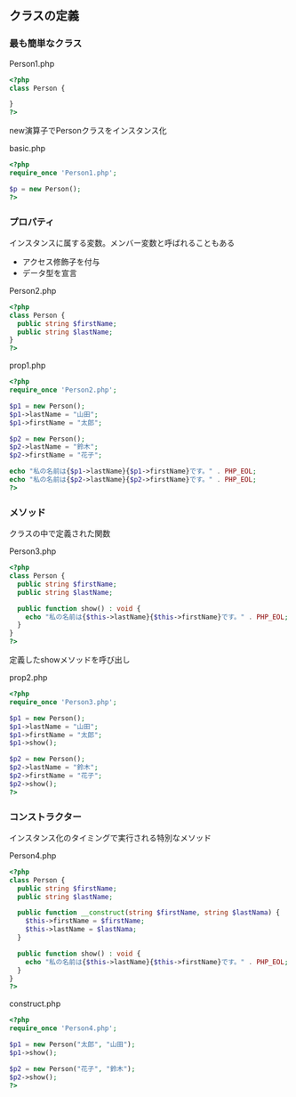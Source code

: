 ## クラスの定義

### 最も簡単なクラス

Person1.php
``` php 
<?php
class Person {

}
?>
```

new演算子でPersonクラスをインスタンス化

basic.php
``` php 
<?php
require_once 'Person1.php';

$p = new Person();
?>
```

### プロパティ

インスタンスに属する変数。メンバー変数と呼ばれることもある

- アクセス修飾子を付与
- データ型を宣言

Person2.php
``` php 
<?php
class Person {
  public string $firstName;
  public string $lastName;
}
?>
```

prop1.php
``` php 
<?php
require_once 'Person2.php';

$p1 = new Person();
$p1->lastName = "山田";
$p1->firstName = "太郎";

$p2 = new Person();
$p2->lastName = "鈴木";
$p2->firstName = "花子";

echo "私の名前は{$p1->lastName}{$p1->firstName}です。" . PHP_EOL;
echo "私の名前は{$p2->lastName}{$p2->firstName}です。" . PHP_EOL;
?>
```

### メソッド

クラスの中で定義された関数

Person3.php
``` php 
<?php
class Person {
  public string $firstName;
  public string $lastName;

  public function show() : void {
    echo "私の名前は{$this->lastName}{$this->firstName}です。" . PHP_EOL;
  }
}
?>
```

定義したshowメソッドを呼び出し

prop2.php
``` php 
<?php
require_once 'Person3.php';

$p1 = new Person();
$p1->lastName = "山田";
$p1->firstName = "太郎";
$p1->show();

$p2 = new Person();
$p2->lastName = "鈴木";
$p2->firstName = "花子";
$p2->show();
?>
```

### コンストラクター

インスタンス化のタイミングで実行される特別なメソッド

Person4.php
``` php 
<?php
class Person {
  public string $firstName;
  public string $lastName;

  public function __construct(string $firstName, string $lastNama) {
    $this->firstName = $firstName;
    $this->lastName = $lastNama;
  }

  public function show() : void {
    echo "私の名前は{$this->lastName}{$this->firstName}です。" . PHP_EOL;
  }
}
?>
```

construct.php
``` php 
<?php
require_once 'Person4.php';

$p1 = new Person("太郎", "山田");
$p1->show();

$p2 = new Person("花子", "鈴木");
$p2->show();
?>
```